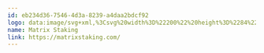 ```yaml
---
id: eb234d36-7546-4d3a-8239-a4daa2bdcf92
logo: data:image/svg+xml,%3Csvg%20width%3D%22200%22%20height%3D%2284%22%20viewBox%3D%220%200%20200%2084%22%20fill%3D%22none%22%20xmlns%3D%22http%3A%2F%2Fwww.w3.org%2F2000%2Fsvg%22%3E%0A%3Cpath%20d%3D%22M102.787%2030.5324C103.221%2030.9174%20103.775%2031.11%20104.449%2031.11C105.108%2031.11%20105.647%2030.9174%20106.067%2030.5324C106.501%2030.1325%20106.718%2029.6437%20106.718%2029.0661C106.718%2028.4737%20106.501%2027.9849%20106.067%2027.5998C105.647%2027.1999%20105.108%2027%20104.449%2027C103.775%2027%20103.221%2027.1999%20102.787%2027.5998C102.368%2027.9849%20102.158%2028.4737%20102.158%2029.0661C102.158%2029.6437%20102.368%2030.1325%20102.787%2030.5324Z%22%20fill%3D%22black%22%2F%3E%0A%3Cpath%20d%3D%22M106.359%2044.7951V32.3985H102.518V44.7951H106.359Z%22%20fill%3D%22black%22%2F%3E%0A%3Cpath%20d%3D%22M65.7761%2029.1994V44.7951H61.935V35.4421L58.4083%2044.7951H55.3085L51.7594%2035.4199V44.7951H47.9182V29.1994H52.4557L56.8809%2039.9964L61.2611%2029.1994H65.7761Z%22%20fill%3D%22black%22%2F%3E%0A%3Cpath%20fill-rule%3D%22evenodd%22%20clip-rule%3D%22evenodd%22%20d%3D%22M67.7746%2038.5746C67.7746%2037.3008%2068.0142%2036.1826%2068.4934%2035.2199C68.9875%2034.2572%2069.6539%2033.5167%2070.4925%2032.9983C71.3312%2032.48%2072.2671%2032.2208%2073.3004%2032.2208C74.1839%2032.2208%2074.9551%2032.3985%2075.614%2032.754C76.2879%2033.1094%2076.8046%2033.576%2077.164%2034.1536V32.3985H81.0051V44.7951H77.164V43.04C76.7896%2043.6176%2076.2655%2044.0842%2075.5916%2044.4396C74.9327%2044.7951%2074.1614%2044.9728%2073.2779%2044.9728C72.2596%2044.9728%2071.3312%2044.7136%2070.4925%2044.1952C69.6539%2043.662%2068.9875%2042.9141%2068.4934%2041.9514C68.0142%2040.9739%2067.7746%2039.8483%2067.7746%2038.5746ZM77.164%2038.5968C77.164%2037.6489%2076.8944%2036.901%2076.3553%2036.353C75.8312%2035.805%2075.1872%2035.531%2074.4235%2035.531C73.6598%2035.531%2073.0084%2035.805%2072.4693%2036.353C71.9451%2036.8861%2071.6831%2037.6267%2071.6831%2038.5746C71.6831%2039.5225%2071.9451%2040.2778%2072.4693%2040.8406C73.0084%2041.3886%2073.6598%2041.6626%2074.4235%2041.6626C75.1872%2041.6626%2075.8312%2041.3886%2076.3553%2040.8406C76.8944%2040.2926%2077.164%2039.5447%2077.164%2038.5968Z%22%20fill%3D%22black%22%2F%3E%0A%3Cpath%20d%3D%22M90.7699%2044.7951V41.5737H89.3996C88.9803%2041.5737%2088.6808%2041.4923%2088.5011%2041.3294C88.3214%2041.1664%2088.2316%2040.8999%2088.2316%2040.5296V35.5532H90.7474V32.3985H88.2316V29.3771H84.3905V32.3985H82.863V35.5532H84.3905V40.4852C84.3905%2042.0107%2084.7798%2043.1141%2085.5585%2043.7953C86.3372%2044.4618%2087.4229%2044.7951%2088.8156%2044.7951H90.7699Z%22%20fill%3D%22black%22%2F%3E%0A%3Cpath%20d%3D%22M96.7505%2034.4646C97.1998%2033.7833%2097.7614%2033.2501%2098.4352%2032.865C99.1091%2032.4652%2099.8579%2032.2652%20100.682%2032.2652V36.2863H99.6258C98.6674%2036.2863%2097.9486%2036.4937%2097.4694%2036.9084C96.9902%2037.3083%2096.7505%2038.0192%2096.7505%2039.0411V44.7951H92.9094V32.3985H96.7505V34.4646Z%22%20fill%3D%22black%22%2F%3E%0A%3Cpath%20d%3D%22M116.555%2044.7951L114.151%2041.3516L112.13%2044.7951H107.974L112.107%2038.4635L107.862%2032.3985H112.175L114.578%2035.8198L116.6%2032.3985H120.755L116.555%2038.6412L120.868%2044.7951H116.555Z%22%20fill%3D%22black%22%2F%3E%0A%3Cpath%20d%3D%22M129.714%2044.3952C130.627%2044.7654%20131.66%2044.9506%20132.814%2044.9506C133.997%2044.9506%20135.022%2044.7358%20135.891%2044.3063C136.759%2043.8768%20137.418%2043.2992%20137.868%2042.5735C138.332%2041.8477%20138.564%2041.0406%20138.564%2040.1519C138.564%2039.2188%20138.332%2038.4561%20137.868%2037.8637C137.403%2037.2712%20136.849%2036.8195%20136.205%2036.5085C135.576%2036.1975%20134.753%2035.8716%20133.735%2035.531C132.716%2035.2051%20131.967%2034.9015%20131.488%2034.6201C131.009%2034.3387%20130.769%2033.9462%20130.769%2033.4427C130.769%2032.9835%20130.912%2032.6355%20131.196%2032.3985C131.481%2032.1467%20131.855%2032.0208%20132.319%2032.0208C132.858%2032.0208%20133.3%2032.1689%20133.645%2032.4652C133.989%2032.7466%20134.176%2033.139%20134.206%2033.6426H138.362C138.287%2032.1763%20137.718%2031.0359%20136.655%2030.2213C135.591%2029.3919%20134.191%2028.9772%20132.454%2028.9772C130.747%2028.9772%20129.362%2029.3919%20128.299%2030.2213C127.235%2031.0359%20126.704%2032.1689%20126.704%2033.6204C126.704%2034.5979%20126.936%2035.3903%20127.4%2035.9975C127.864%2036.6047%20128.418%2037.0639%20129.062%2037.3749C129.706%2037.6859%20130.537%2037.997%20131.556%2038.308C132.259%2038.5153%20132.799%2038.7005%20133.173%2038.8634C133.562%2039.0263%20133.884%2039.2336%20134.139%2039.4854C134.408%2039.7372%20134.543%2040.0556%20134.543%2040.4407C134.543%2040.8999%20134.378%2041.2627%20134.049%2041.5293C133.72%2041.7811%20133.27%2041.907%20132.701%2041.907C132.147%2041.907%20131.698%2041.7589%20131.353%2041.4627C131.009%2041.1516%20130.807%2040.7073%20130.747%2040.1297H126.659C126.689%2041.1516%20126.973%2042.0255%20127.512%2042.7512C128.066%2043.4769%20128.8%2044.0249%20129.714%2044.3952Z%22%20fill%3D%22black%22%2F%3E%0A%3Cpath%20d%3D%22M147.914%2041.5737V44.7951H145.959C144.567%2044.7951%20143.481%2044.4618%20142.702%2043.7953C141.924%2043.1141%20141.534%2042.0107%20141.534%2040.4852V35.5532H140.007V32.3985H141.534V29.3771H145.375V32.3985H147.891V35.5532H145.375V40.5296C145.375%2040.8999%20145.465%2041.1664%20145.645%2041.3294C145.825%2041.4923%20146.124%2041.5737%20146.544%2041.5737H147.914Z%22%20fill%3D%22black%22%2F%3E%0A%3Cpath%20fill-rule%3D%22evenodd%22%20clip-rule%3D%22evenodd%22%20d%3D%22M150.008%2035.2199C149.529%2036.1826%20149.29%2037.3008%20149.29%2038.5746C149.29%2039.8483%20149.529%2040.9739%20150.008%2041.9514C150.503%2042.9141%20151.169%2043.662%20152.008%2044.1952C152.846%2044.7136%20153.775%2044.9728%20154.793%2044.9728C155.676%2044.9728%20156.448%2044.7951%20157.107%2044.4396C157.78%2044.0842%20158.305%2043.6176%20158.679%2043.04V44.7951H162.52V32.3985H158.679V34.1536C158.32%2033.576%20157.803%2033.1094%20157.129%2032.754C156.47%2032.3985%20155.699%2032.2208%20154.815%2032.2208C153.782%2032.2208%20152.846%2032.48%20152.008%2032.9983C151.169%2033.5167%20150.503%2034.2572%20150.008%2035.2199ZM157.87%2036.353C158.409%2036.901%20158.679%2037.6489%20158.679%2038.5968C158.679%2039.5447%20158.409%2040.2926%20157.87%2040.8406C157.346%2041.3886%20156.702%2041.6626%20155.939%2041.6626C155.175%2041.6626%20154.523%2041.3886%20153.984%2040.8406C153.46%2040.2778%20153.198%2039.5225%20153.198%2038.5746C153.198%2037.6267%20153.46%2036.8861%20153.984%2036.353C154.523%2035.805%20155.175%2035.531%20155.939%2035.531C156.702%2035.531%20157.346%2035.805%20157.87%2036.353Z%22%20fill%3D%22black%22%2F%3E%0A%3Cpath%20d%3D%22M172.959%2044.7951L169.14%2039.5965V44.7951H165.299V28.3552H169.14V37.4416L172.936%2032.3985H177.676L172.465%2038.619L177.721%2044.7951H172.959Z%22%20fill%3D%22black%22%2F%3E%0A%3Cpath%20fill-rule%3D%22evenodd%22%20clip-rule%3D%22evenodd%22%20d%3D%22M190.933%2039.5076C190.978%2039.1226%20191%2038.7523%20191%2038.3968C191%2037.1527%20190.73%2036.0642%20190.191%2035.1311C189.667%2034.198%20188.933%2033.4797%20187.99%2032.9761C187.047%2032.4726%20185.968%2032.2208%20184.755%2032.2208C183.512%2032.2208%20182.412%2032.48%20181.453%2032.9983C180.495%2033.5167%20179.746%2034.2572%20179.207%2035.2199C178.683%2036.1826%20178.421%2037.3083%20178.421%2038.5968C178.421%2039.8853%20178.69%2041.0109%20179.23%2041.9736C179.769%2042.9363%20180.517%2043.6769%20181.476%2044.1952C182.434%2044.7136%20183.527%2044.9728%20184.755%2044.9728C185.774%2044.9728%20186.695%2044.7877%20187.518%2044.4174C188.342%2044.0471%20189.023%2043.5362%20189.562%2042.8845C190.116%2042.2328%20190.498%2041.4997%20190.708%2040.6851H186.62C186.245%2041.4849%20185.579%2041.8848%20184.621%2041.8848C183.977%2041.8848%20183.43%2041.6848%20182.981%2041.2849C182.547%2040.8702%20182.299%2040.2778%20182.24%2039.5076H190.933ZM186.395%2035.842C186.844%2036.2271%20187.069%2036.7454%20187.069%2037.3971H182.262C182.367%2036.7158%20182.636%2036.19%20183.071%2035.8198C183.52%2035.4495%20184.066%2035.2644%20184.71%2035.2644C185.384%2035.2644%20185.946%2035.4569%20186.395%2035.842Z%22%20fill%3D%22black%22%2F%3E%0A%3Cpath%20fill-rule%3D%22evenodd%22%20clip-rule%3D%22evenodd%22%20d%3D%22M66.3284%2056.1862C66.7034%2056.3942%2067.115%2056.4982%2067.5631%2056.4982C68.0112%2056.4982%2068.4228%2056.3942%2068.7977%2056.1862C69.1727%2055.9781%2069.4676%2055.6909%2069.6826%2055.3246C69.9021%2054.9538%2070.0118%2054.5354%2070.0118%2054.0696C70.0118%2053.6083%2069.9021%2053.1945%2069.6826%2052.8282C69.4676%2052.4573%2069.1727%2052.1679%2068.7977%2051.9598C68.4273%2051.7518%2068.0158%2051.6478%2067.5631%2051.6478C67.115%2051.6478%2066.7034%2051.7518%2066.3284%2051.9598C65.9535%2052.1679%2065.6562%2052.4573%2065.4367%2052.8282C65.2173%2053.1945%2065.1075%2053.6083%2065.1075%2054.0696C65.1075%2054.5354%2065.2173%2054.9538%2065.4367%2055.3246C65.6562%2055.6909%2065.9535%2055.9781%2066.3284%2056.1862ZM68.3244%2055.4603C68.105%2055.5869%2067.8512%2055.6502%2067.5631%2055.6502C67.275%2055.6502%2067.0189%2055.5869%2066.7949%2055.4603C66.5754%2055.3291%2066.4039%2055.1437%2066.2804%2054.904C66.157%2054.6643%2066.0952%2054.3862%2066.0952%2054.0696C66.0952%2053.753%2066.157%2053.4771%2066.2804%2053.242C66.4039%2053.0023%2066.5754%2052.8191%2066.7949%2052.6925C67.0189%2052.5659%2067.275%2052.5025%2067.5631%2052.5025C67.8512%2052.5025%2068.105%2052.5659%2068.3244%2052.6925C68.5439%2052.8191%2068.7154%2053.0023%2068.8389%2053.242C68.9623%2053.4771%2069.0241%2053.753%2069.0241%2054.0696C69.0241%2054.3862%2068.9623%2054.6643%2068.8389%2054.904C68.7154%2055.1437%2068.5439%2055.3291%2068.3244%2055.4603Z%22%20fill%3D%22black%22%2F%3E%0A%3Cpath%20d%3D%22M48.8785%2053.6694V52.4822H50.6962V51.7088H47.9182V56.4507H50.6962V55.6774H48.8785V54.4224H50.4904V53.6694H48.8785Z%22%20fill%3D%22black%22%2F%3E%0A%3Cpath%20d%3D%22M57.9319%2056.4507V51.7156H56.8481L55.3254%2055.2364L53.8027%2051.7156H52.712V56.4507H53.6723V53.3709L54.9618%2056.4507H55.6889L56.9716%2053.3709V56.4507H57.9319Z%22%20fill%3D%22black%22%2F%3E%0A%3Cpath%20fill-rule%3D%22evenodd%22%20clip-rule%3D%22evenodd%22%20d%3D%22M63.5157%2053.1809C63.5157%2053.4342%2063.454%2053.6716%2063.3305%2053.8932C63.2117%2054.1148%2063.0219%2054.2935%2062.7612%2054.4291C62.5052%2054.5648%2062.1805%2054.6327%2061.7872%2054.6327H60.9847V56.4507H60.0244V51.7156H61.7872C62.1576%2051.7156%2062.4732%2051.7789%2062.7338%2051.9056C62.9945%2052.0322%2063.1888%2052.2063%2063.3168%2052.4279C63.4494%2052.6495%2063.5157%2052.9005%2063.5157%2053.1809ZM61.7461%2053.8661C62.0113%2053.8661%2062.2079%2053.8073%2062.336%2053.6897C62.464%2053.5676%2062.528%2053.398%2062.528%2053.1809C62.528%2052.7196%2062.2674%2052.489%2061.7461%2052.489H60.9847V53.8661H61.7461Z%22%20fill%3D%22black%22%2F%3E%0A%3Cpath%20d%3D%22M78.269%2051.7156L76.9314%2056.4507H75.7997L74.9011%2053.0792L73.9614%2056.4507L72.8365%2056.4575L71.547%2051.7156H72.5759L73.4196%2055.3924L74.3936%2051.7156H75.4636L76.3827%2055.3721L77.2333%2051.7156H78.269Z%22%20fill%3D%22black%22%2F%3E%0A%3Cpath%20d%3D%22M80.9995%2053.6694V52.4822H82.8171V51.7088H80.0392V56.4507H82.8171V55.6774H80.9995V54.4224H82.6114V53.6694H80.9995Z%22%20fill%3D%22black%22%2F%3E%0A%3Cpath%20fill-rule%3D%22evenodd%22%20clip-rule%3D%22evenodd%22%20d%3D%22M87.3023%2056.4507L86.246%2054.6055H85.7933V56.4507H84.833V51.7156H86.6301C87.0005%2051.7156%2087.316%2051.7812%2087.5767%2051.9123C87.8373%2052.039%2088.0316%2052.2131%2088.1597%2052.4347C88.2923%2052.6518%2088.3586%2052.896%2088.3586%2053.1674C88.3586%2053.4794%2088.2671%2053.7621%2088.0842%2054.0153C87.9013%2054.2641%2087.6292%2054.4359%2087.268%2054.5309L88.4135%2056.4507H87.3023ZM85.7933%2053.8932H86.5958C86.8564%2053.8932%2087.0508%2053.8322%2087.1788%2053.7101C87.3069%2053.5834%2087.3709%2053.4093%2087.3709%2053.1877C87.3709%2052.9706%2087.3069%2052.8033%2087.1788%2052.6857C87.0508%2052.5636%2086.8564%2052.5025%2086.5958%2052.5025H85.7933V53.8932Z%22%20fill%3D%22black%22%2F%3E%0A%3Cpath%20d%3D%22M91.3306%2056.4507V51.7156H90.3703V56.4507H91.3306Z%22%20fill%3D%22black%22%2F%3E%0A%3Cpath%20d%3D%22M97.5174%2056.4507H96.5572L94.3828%2053.2013V56.4507H93.4226V51.7088H94.3828L96.5572%2054.9651V51.7088H97.5174V56.4507Z%22%20fill%3D%22black%22%2F%3E%0A%3Cpath%20d%3D%22M102.49%2052.6857C102.683%2052.7897%20102.833%2052.9412%20102.943%2053.1402H104.047C103.897%2052.6699%20103.622%2052.3058%20103.224%2052.048C102.827%2051.7857%20102.358%2051.6546%20101.818%2051.6546C101.361%2051.6546%20100.945%2051.7586%20100.57%2051.9666C100.2%2052.1701%2099.9068%2052.4573%2099.6919%2052.8282C99.4816%2053.1945%2099.3764%2053.6106%2099.3764%2054.0764C99.3764%2054.5422%2099.4816%2054.9583%2099.6919%2055.3246C99.9068%2055.6909%20100.2%2055.9781%20100.57%2056.1862C100.945%2056.3897%20101.363%2056.4914%20101.825%2056.4914C102.237%2056.4914%20102.607%2056.4078%20102.936%2056.2404C103.27%2056.0686%20103.542%2055.8424%20103.753%2055.562C103.963%2055.2816%20104.1%2054.9764%20104.164%2054.6462V53.8186H101.571V54.5445H103.218C103.144%2054.8882%20102.991%2055.1573%20102.758%2055.3517C102.525%2055.5417%20102.225%2055.6367%20101.859%2055.6367C101.562%2055.6367%20101.302%2055.5734%20101.077%2055.4467C100.853%2055.3201%20100.677%2055.1392%20100.549%2054.904C100.426%2054.6688%20100.364%2054.393%20100.364%2054.0764C100.364%2053.7689%20100.426%2053.4975%20100.549%2053.2623C100.673%2053.0272%20100.844%2052.8463%20101.064%2052.7196C101.283%2052.593%20101.535%2052.5297%20101.818%2052.5297C102.074%2052.5297%20102.298%2052.5817%20102.49%2052.6857Z%22%20fill%3D%22black%22%2F%3E%0A%3Cpath%20fill-rule%3D%22evenodd%22%20clip-rule%3D%22evenodd%22%20d%3D%22M110.469%2051.7156C110.972%2051.7156%20111.413%2051.8129%20111.793%2052.0073C112.177%2052.2018%20112.472%2052.4799%20112.678%2052.8417C112.888%2053.199%20112.993%2053.6151%20112.993%2054.09C112.993%2054.5648%20112.888%2054.9809%20112.678%2055.3382C112.472%2055.6909%20112.177%2055.9646%20111.793%2056.159C111.413%2056.3535%20110.972%2056.4507%20110.469%2056.4507H108.795V51.7156H110.469ZM110.435%2055.6435C110.938%2055.6435%20111.326%2055.5078%20111.601%2055.2364C111.875%2054.9651%20112.012%2054.5829%20112.012%2054.09C112.012%2053.597%20111.875%2053.2126%20111.601%2052.9367C111.326%2052.6563%20110.938%2052.5161%20110.435%2052.5161H109.756V55.6435H110.435Z%22%20fill%3D%22black%22%2F%3E%0A%3Cpath%20d%3D%22M115.815%2053.6694V52.4822H117.633V51.7088H114.855V56.4507H117.633V55.6774H115.815V54.4224H117.427V53.6694H115.815Z%22%20fill%3D%22black%22%2F%3E%0A%3Cpath%20d%3D%22M119.416%2054.0764C119.416%2053.6106%20119.521%2053.1945%20119.731%2052.8282C119.946%2052.4573%20120.237%2052.1701%20120.602%2051.9666C120.973%2051.7586%20121.387%2051.6546%20121.844%2051.6546C122.379%2051.6546%20122.848%2051.7902%20123.25%2052.0616C123.652%2052.3329%20123.934%2052.7083%20124.094%2053.1877H122.989C122.88%2052.9616%20122.724%2052.792%20122.523%2052.6789C122.326%2052.5659%20122.098%2052.5093%20121.837%2052.5093C121.558%2052.5093%20121.309%2052.5749%20121.089%2052.7061C120.874%2052.8327%20120.705%2053.0136%20120.582%2053.2488C120.463%2053.4839%20120.403%2053.7598%20120.403%2054.0764C120.403%2054.3884%20120.463%2054.6643%20120.582%2054.904C120.705%2055.1392%20120.874%2055.3224%20121.089%2055.4535C121.309%2055.5801%20121.558%2055.6435%20121.837%2055.6435C122.098%2055.6435%20122.326%2055.5869%20122.523%2055.4739C122.724%2055.3563%20122.88%2055.1844%20122.989%2054.9583H124.094C123.934%2055.4422%20123.652%2055.8198%20123.25%2056.0912C122.852%2056.358%20122.383%2056.4914%20121.844%2056.4914C121.387%2056.4914%20120.973%2056.3897%20120.602%2056.1862C120.237%2055.9781%20119.946%2055.6909%20119.731%2055.3246C119.521%2054.9583%20119.416%2054.5422%20119.416%2054.0764Z%22%20fill%3D%22black%22%2F%3E%0A%3Cpath%20d%3D%22M127.017%2053.6694V52.4822H128.835V51.7088H126.057V56.4507H128.835V55.6774H127.017V54.4224H128.629V53.6694H127.017Z%22%20fill%3D%22black%22%2F%3E%0A%3Cpath%20d%3D%22M134.946%2056.4507H133.985L131.811%2053.2013V56.4507H130.851V51.7088H131.811L133.985%2054.9651V51.7088H134.946V56.4507Z%22%20fill%3D%22black%22%2F%3E%0A%3Cpath%20d%3D%22M140.296%2052.4822V51.7156H136.784V52.4822H138.06V56.4507H139.02V52.4822H140.296Z%22%20fill%3D%22black%22%2F%3E%0A%3Cpath%20fill-rule%3D%22evenodd%22%20clip-rule%3D%22evenodd%22%20d%3D%22M144.609%2056.4507L143.553%2054.6055H143.1V56.4507H142.14V51.7156H143.937C144.307%2051.7156%20144.623%2051.7812%20144.883%2051.9123C145.144%2052.039%20145.338%2052.2131%20145.467%2052.4347C145.599%2052.6518%20145.665%2052.896%20145.665%2053.1674C145.665%2053.4794%20145.574%2053.7621%20145.391%2054.0153C145.208%2054.2641%20144.936%2054.4359%20144.575%2054.5309L145.72%2056.4507H144.609ZM143.1%2053.8932H143.903C144.163%2053.8932%20144.358%2053.8322%20144.486%2053.7101C144.614%2053.5834%20144.678%2053.4093%20144.678%2053.1877C144.678%2052.9706%20144.614%2052.8033%20144.486%2052.6857C144.358%2052.5636%20144.163%2052.5025%20143.903%2052.5025H143.1V53.8932Z%22%20fill%3D%22black%22%2F%3E%0A%3Cpath%20fill-rule%3D%22evenodd%22%20clip-rule%3D%22evenodd%22%20d%3D%22M148.391%2056.4507L148.706%2055.5485H150.613L150.928%2056.4507H151.944L150.222%2051.7088H149.104L147.382%2056.4507H148.391ZM149.659%2052.8078L150.352%2054.7887H148.967L149.659%2052.8078Z%22%20fill%3D%22black%22%2F%3E%0A%3Cpath%20d%3D%22M154.691%2055.6977H156.268V56.4507H153.73V51.7156H154.691V55.6977Z%22%20fill%3D%22black%22%2F%3E%0A%3Cpath%20d%3D%22M158.982%2056.4507V51.7156H158.022V56.4507H158.982Z%22%20fill%3D%22black%22%2F%3E%0A%3Cpath%20d%3D%22M162.055%2055.6502H164.209V56.4507H160.944V55.7181L163.084%2052.5161H160.944V51.7156H164.209V52.4483L162.055%2055.6502Z%22%20fill%3D%22black%22%2F%3E%0A%3Cpath%20fill-rule%3D%22evenodd%22%20clip-rule%3D%22evenodd%22%20d%3D%22M166.883%2056.4507L167.198%2055.5485H169.105L169.42%2056.4507H170.436L168.714%2051.7088H167.596L165.874%2056.4507H166.883ZM168.151%2052.8078L168.844%2054.7887H167.459L168.151%2052.8078Z%22%20fill%3D%22black%22%2F%3E%0A%3Cpath%20d%3D%22M175.48%2051.7156V52.4822H174.205V56.4507H173.244V52.4822H171.968V51.7156H175.48Z%22%20fill%3D%22black%22%2F%3E%0A%3Cpath%20d%3D%22M178.284%2056.4507V51.7156H177.324V56.4507H178.284Z%22%20fill%3D%22black%22%2F%3E%0A%3Cpath%20fill-rule%3D%22evenodd%22%20clip-rule%3D%22evenodd%22%20d%3D%22M182.599%2056.4982C182.151%2056.4982%20181.739%2056.3942%20181.364%2056.1862C180.989%2055.9781%20180.692%2055.6909%20180.472%2055.3246C180.253%2054.9538%20180.143%2054.5354%20180.143%2054.0696C180.143%2053.6083%20180.253%2053.1945%20180.472%2052.8282C180.692%2052.4573%20180.989%2052.1679%20181.364%2051.9598C181.739%2051.7518%20182.151%2051.6478%20182.599%2051.6478C183.051%2051.6478%20183.463%2051.7518%20183.833%2051.9598C184.208%2052.1679%20184.503%2052.4573%20184.718%2052.8282C184.938%2053.1945%20185.047%2053.6083%20185.047%2054.0696C185.047%2054.5354%20184.938%2054.9538%20184.718%2055.3246C184.503%2055.6909%20184.208%2055.9781%20183.833%2056.1862C183.458%2056.3942%20183.047%2056.4982%20182.599%2056.4982ZM182.599%2055.6502C182.887%2055.6502%20183.141%2055.5869%20183.36%2055.4603C183.58%2055.3291%20183.751%2055.1437%20183.875%2054.904C183.998%2054.6643%20184.06%2054.3862%20184.06%2054.0696C184.06%2053.753%20183.998%2053.4771%20183.875%2053.242C183.751%2053.0023%20183.58%2052.8191%20183.36%2052.6925C183.141%2052.5659%20182.887%2052.5025%20182.599%2052.5025C182.311%2052.5025%20182.055%2052.5659%20181.831%2052.6925C181.611%2052.8191%20181.44%2053.0023%20181.316%2053.242C181.193%2053.4771%20181.131%2053.753%20181.131%2054.0696C181.131%2054.3862%20181.193%2054.6643%20181.316%2054.904C181.44%2055.1437%20181.611%2055.3291%20181.831%2055.4603C182.055%2055.5869%20182.311%2055.6502%20182.599%2055.6502Z%22%20fill%3D%22black%22%2F%3E%0A%3Cpath%20d%3D%22M190.04%2056.4507H191V51.7088H190.04V54.9651L187.865%2051.7088H186.905V56.4507H187.865V53.2013L190.04%2056.4507Z%22%20fill%3D%22black%22%2F%3E%0A%3Cpath%20d%3D%22M21.1365%2031.6232C20.0903%2031.3732%2018.9985%2031.3778%2017.9545%2031.6366C16.9105%2031.8954%2015.9455%2032.4007%2015.1423%2033.1091C14.339%2033.8176%2013.7214%2034.7081%2013.3424%2035.7044C12.9633%2036.7007%2012.8342%2037.773%2012.9661%2038.8294C13.0979%2039.8859%2013.4867%2040.895%2014.0993%2041.7702C14.7118%2042.6454%2015.5298%2043.3607%2016.4832%2043.8548C17.4365%2044.3489%2018.4967%2044.607%2019.573%2044.607H27.6985C28.7799%2044.607%2029.6565%2045.4739%2029.6565%2046.5434C29.6565%2047.6129%2028.7799%2048.4799%2027.6985%2048.4799H19.573C17.8636%2048.4799%2016.1797%2048.07%2014.6656%2047.2853C13.1515%2046.5006%2011.8523%2045.3645%2010.8795%2043.9745C9.90658%2042.5844%209.28899%2040.9817%209.07961%2039.3038C8.87024%2037.6259%209.07532%2035.9229%209.67729%2034.3405C10.2793%2032.7582%2011.2602%2031.3438%2012.5359%2030.2186C13.8117%2029.0934%2015.3443%2028.2909%2017.0024%2027.8799C18.6605%2027.4688%2020.3946%2027.4615%2022.0562%2027.8586C23.7178%2028.2556%2025.2572%2029.0452%2026.5426%2030.1597C27.3558%2030.8647%2027.4371%2032.0881%2026.7243%2032.8923C26.0115%2033.6966%2024.7744%2033.777%2023.9613%2033.072C23.1519%2032.3703%2022.1827%2031.8732%2021.1365%2031.6232Z%22%20fill%3D%22black%22%2F%3E%0A%3Cpath%20d%3D%22M29.1213%2052.9295C28.0773%2053.1883%2026.9854%2053.1929%2025.9392%2052.9429C24.8931%2052.6929%2023.9238%2052.1958%2023.1144%2051.4941C22.3013%2050.7891%2021.0643%2050.8695%2020.3514%2051.6737C19.6386%2052.478%2019.7199%2053.7014%2020.5331%2054.4064C21.8185%2055.5209%2023.358%2056.3104%2025.0195%2056.7075C26.6811%2057.1046%2028.4152%2057.0973%2030.0733%2056.6862C31.7314%2056.2752%2033.264%2055.4727%2034.5398%2054.3475C35.8156%2053.2222%2036.7965%2051.8079%2037.3984%2050.2255C38.0004%2048.6432%2038.2055%2046.9402%2037.9961%2045.2623C37.7867%2043.5844%2037.1691%2041.9817%2036.1963%2040.5916C35.2234%2039.2015%2033.9242%2038.0655%2032.4101%2037.2808C30.896%2036.4961%2029.2121%2036.0862%2027.5027%2036.0862H19.3772C18.2958%2036.0862%2017.4192%2036.9532%2017.4192%2038.0227C17.4192%2039.0921%2018.2958%2039.9591%2019.3772%2039.9591H27.5027C28.579%2039.9591%2029.6392%2040.2172%2030.5926%2040.7113C31.5459%2041.2053%2032.3639%2041.9206%2032.9764%2042.7959C33.589%2043.6711%2033.9778%2044.6802%2034.1097%2045.7366C34.2415%2046.7931%2034.1124%2047.8654%2033.7334%2048.8617C33.3543%2049.858%2032.7367%2050.7485%2031.9335%2051.457C31.1302%2052.1654%2030.1652%2052.6707%2029.1213%2052.9295Z%22%20fill%3D%22black%22%2F%3E%0A%3C%2Fsvg%3E%0A
name: Matrix Staking
link: https://matrixstaking.com/
---
```

